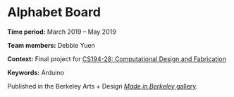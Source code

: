 # Alphabet Board

**Time period:** March 2019 – May 2019

**Team members:** Debbie Yuen

**Context:** Final project for [CS194-28: Computational Design and Fabrication](http://inst.eecs.berkeley.edu/~cs194-28/sp19/)

**Keywords:** Arduino

Published in the Berkeley Arts + Design [_Made in Berkeley_ gallery](https://artsdesign.berkeley.edu/design/made-at-berkeley/the-alphabet-board-2019).
